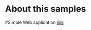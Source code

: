 # About this samples

#Simple Web application
[link](https://github.com/ASP-WAF/FireWall/tree/master/Samples/MVC_Core_31_Application/MVC_Core_31_Application)
